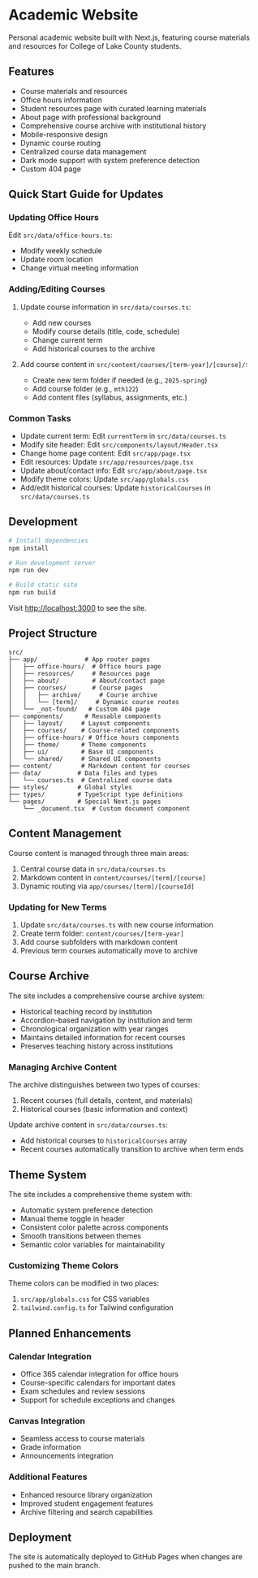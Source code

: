 # Academic Website

Personal academic website built with Next.js, featuring course materials and resources for College of Lake County students.

## Features

- Course materials and resources
- Office hours information
- Student resources page with curated learning materials
- About page with professional background
- Comprehensive course archive with institutional history
- Mobile-responsive design
- Dynamic course routing
- Centralized course data management
- Dark mode support with system preference detection
- Custom 404 page

## Quick Start Guide for Updates

### Updating Office Hours
Edit `src/data/office-hours.ts`:
- Modify weekly schedule
- Update room location
- Change virtual meeting information

### Adding/Editing Courses
1. Update course information in `src/data/courses.ts`:
   - Add new courses
   - Modify course details (title, code, schedule)
   - Change current term
   - Add historical courses to the archive

2. Add course content in `src/content/courses/[term-year]/[course]/`:
   - Create new term folder if needed (e.g., `2025-spring`)
   - Add course folder (e.g., `mth122`)
   - Add content files (syllabus, assignments, etc.)

### Common Tasks
- Update current term: Edit `currentTerm` in `src/data/courses.ts`
- Modify site header: Edit `src/components/layout/Header.tsx`
- Change home page content: Edit `src/app/page.tsx`
- Edit resources: Update `src/app/resources/page.tsx`
- Update about/contact info: Edit `src/app/about/page.tsx`
- Modify theme colors: Update `src/app/globals.css`
- Add/edit historical courses: Update `historicalCourses` in `src/data/courses.ts`

## Development

```bash
# Install dependencies
npm install

# Run development server
npm run dev

# Build static site
npm run build
```

Visit [http://localhost:3000](http://localhost:3000) to see the site.

## Project Structure

```
src/
├── app/             # App router pages
│   ├── office-hours/  # Office hours page
│   ├── resources/     # Resources page
│   ├── about/         # About/contact page
│   ├── courses/       # Course pages
│   │   ├── archive/     # Course archive
│   │   └── [term]/     # Dynamic course routes
│   └── _not-found/   # Custom 404 page
├── components/      # Reusable components
│   ├── layout/     # Layout components
│   ├── courses/    # Course-related components
│   ├── office-hours/ # Office hours components
│   ├── theme/      # Theme components
│   ├── ui/         # Base UI components
│   └── shared/     # Shared UI components
├── content/        # Markdown content for courses
├── data/          # Data files and types
│   └── courses.ts  # Centralized course data
├── styles/        # Global styles
├── types/         # TypeScript type definitions
└── pages/         # Special Next.js pages
    └── _document.tsx  # Custom document component
```

## Content Management

Course content is managed through three main areas:

1. Central course data in `src/data/courses.ts`
2. Markdown content in `content/courses/[term]/[course]`
3. Dynamic routing via `app/courses/[term]/[courseId]`

### Updating for New Terms

1. Update `src/data/courses.ts` with new course information
2. Create term folder: `content/courses/[term-year]`
3. Add course subfolders with markdown content
4. Previous term courses automatically move to archive

## Course Archive

The site includes a comprehensive course archive system:
- Historical teaching record by institution
- Accordion-based navigation by institution and term
- Chronological organization with year ranges
- Maintains detailed information for recent courses
- Preserves teaching history across institutions

### Managing Archive Content

The archive distinguishes between two types of courses:
1. Recent courses (full details, content, and materials)
2. Historical courses (basic information and context)

Update archive content in `src/data/courses.ts`:
- Add historical courses to `historicalCourses` array
- Recent courses automatically transition to archive when term ends

## Theme System

The site includes a comprehensive theme system with:
- Automatic system preference detection
- Manual theme toggle in header
- Consistent color palette across components
- Smooth transitions between themes
- Semantic color variables for maintainability

### Customizing Theme Colors

Theme colors can be modified in two places:
1. `src/app/globals.css` for CSS variables
2. `tailwind.config.ts` for Tailwind configuration

## Planned Enhancements

### Calendar Integration
- Office 365 calendar integration for office hours
- Course-specific calendars for important dates
- Exam schedules and review sessions
- Support for schedule exceptions and changes

### Canvas Integration
- Seamless access to course materials
- Grade information
- Announcements integration

### Additional Features
- Enhanced resource library organization
- Improved student engagement features
- Archive filtering and search capabilities

## Deployment

The site is automatically deployed to GitHub Pages when changes are pushed to the main branch.